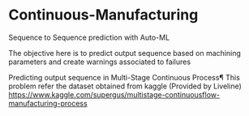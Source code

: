 # Continuous-Manufacturing
Sequence to Sequence prediction with Auto-ML

The objective here is to predict output sequence based on machining parameters
and create warnings associated to failures


Predicting output sequence in Multi-Stage Continuous Process¶
This problem refer the dataset obtained from kaggle (Provided by Liveline)
https://www.kaggle.com/supergus/multistage-continuousflow-manufacturing-process

